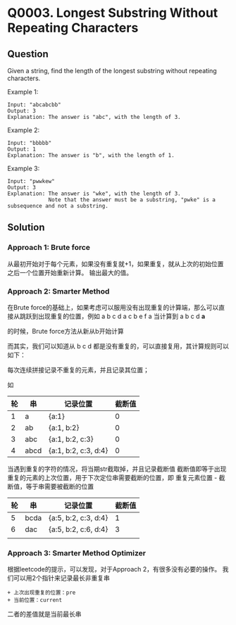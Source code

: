 # Q0003. Longest Substring Without Repeating Characters

## Question

Given a string, find the length of the longest substring without repeating characters.

Example 1:
```
Input: "abcabcbb"
Output: 3 
Explanation: The answer is "abc", with the length of 3. 
```

Example 2:
```
Input: "bbbbb"
Output: 1
Explanation: The answer is "b", with the length of 1.
```

Example 3:
```
Input: "pwwkew"
Output: 3
Explanation: The answer is "wke", with the length of 3. 
             Note that the answer must be a substring, "pwke" is a subsequence and not a substring.
```

## Solution

### Approach 1: Brute force

从最初开始对于每个元素，如果没有重复就+1，如果重复，就从上次的初始位置之后一个位置开始重新计算。
输出最大的值。

### Approach 2: Smarter Method

在Brute force的基础上，如果考虑可以服用没有出现重复的计算端，那么可以直接从跳跃到出现重复的位置，例如
a b c d a c b e f a
当计算到 a b c d $\textbf{a}$

的时候，Brute force方法从新从b开始计算

而其实，我们可以知道从 b c d 都是没有重复的，可以直接复用，其计算规则可以如下：

每次连续拼接记录不重复的元素，并且记录其位置；

如

| 轮 | 串 | 记录位置 | 截断值 |
| ---- | ---- | ---- | ---- |
| 1  | a | {a:1} | 0 |
| 2  | ab | {a:1, b:2} | 0 |
| 3  | abc | {a:1, b:2, c:3} | 0 |
| 4  | abcd | {a:1, b:2, c:3, d:4} | 0 |

当遇到重复的字符的情况，将当期str截取掉，并且记录截断值
截断值即等于出现重复的元素的上次位置，用于下次定位串需要截断的位置，即
重复元素位置 - 截断值，等于串需要被截断的位置

| 轮 | 串 | 记录位置 | 截断值 |
| ---- | ---- | ---- | ---- |
| 5  | bcda | {a:5, b:2, c:3, d:4} | 1 |
| 6  | dac | {a:5, b:2, c:6, d:4} | 3 |
|      |      |                      |        |

### Approach 3: Smarter Method Optimizer

根据leetcode的提示，可以发现，对于Approach 2，有很多没有必要的操作。
我们可以用2个指针来记录最长非重复串

	+ 上次出现重复的位置：pre
	+ 当前位置：current
二者的差值就是当前最长串












